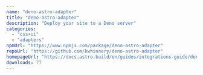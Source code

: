 ```yaml
---
name: "deno-astro-adapter"
title: "deno-astro-adapter"
description: "Deploy your site to a Deno server"
categories:
  - "css+ui"
  - "adapters"
npmUrl: "https://www.npmjs.com/package/deno-astro-adapter"
repoUrl: "https://github.com/kwhinnery/deno-astro-adapter"
homepageUrl: "https://docs.astro.build/en/guides/integrations-guide/deno/"
downloads: 77
---
```


